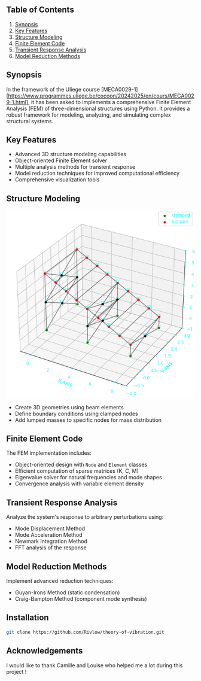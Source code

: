 

## Table of Contents

1. [Synopsis](#Synopsis)
1. [Key Features](#key-features)
2. [Structure Modeling](#structure-modeling)
3. [Finite Element Code](#finite-element-code)
4. [Transient Response Analysis](#transient-response-analysis)
5. [Model Reduction Methods](#model-reduction-methods)

## Synopsis
In the framework of the Uliege course [MECA0029-1][https://www.programmes.uliege.be/cocoon/20242025/en/cours/MECA0029-1.html], it has been asked to implements a comprehensive Finite Element Analysis (FEM) of three-dimensional structures using Python. It provides a robust framework for modeling, analyzing, and simulating complex structural systems.

## Key Features

- Advanced 3D structure modeling capabilities
- Object-oriented Finite Element solver
- Multiple analysis methods for transient response
- Model reduction techniques for improved computational efficiency
- Comprehensive visualization tools

## Structure Modeling

![3D Structure Model](Pictures/structure.png)

- Create 3D geometries using beam elements
- Define boundary conditions using clamped nodes
- Add lumped masses to specific nodes for mass distribution

## Finite Element Code

The FEM implementation includes:

- Object-oriented design with `Node` and `Element` classes
- Efficient computation of sparse matrices (K, C, M)
- Eigenvalue solver for natural frequencies and mode shapes
- Convergence analysis with variable element density

## Transient Response Analysis

Analyze the system's response to arbitrary perturbations using:

- Mode Displacement Method
- Mode Acceleration Method
- Newmark Integration Method
- FFT analysis of the response

## Model Reduction Methods

Implement advanced reduction techniques:

- Guyan-Irons Method (static condensation)
- Craig-Bampton Method (component mode synthesis)

## Installation

```bash
git clone https://github.com/Rivlow/theory-of-vibration.git
```

## Acknowledgements
I would like to thank Camille and Louise who helped me a lot during this project !
